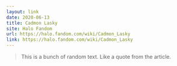 ```yaml
---
layout: link
date: 2020-06-13
title: Cadmon Lasky
site: Halo Fandom
url: https://halo.fandom.com/wiki/Cadmon_Lasky
link: https://halo.fandom.com/wiki/Cadmon_Lasky
---
```


> This is a bunch of random text. Like a quote from the article.
